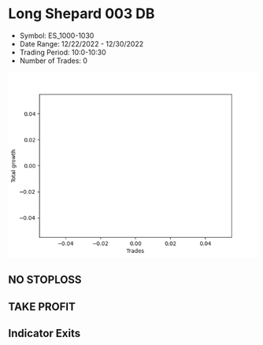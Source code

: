 # Long Shepard 003 DB 
- Symbol: ES_1000-1030
- Date Range: 12/22/2022 - 12/30/2022
- Trading Period: 10:0-10:30
- Number of Trades: 0

![Plot](LongShepard003DBES_1000-1030.png)
## NO STOPLOSS














## TAKE PROFIT











## Indicator Exits

